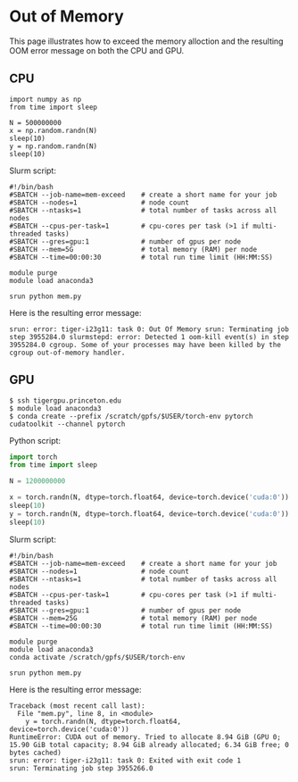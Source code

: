 # Out of Memory

This page illustrates how to exceed the memory alloction and the resulting OOM error message on both the CPU and GPU.

## CPU

```
import numpy as np
from time import sleep

N = 500000000
x = np.random.randn(N)
sleep(10)
y = np.random.randn(N)
sleep(10)
```

Slurm script:

```
#!/bin/bash
#SBATCH --job-name=mem-exceed    # create a short name for your job
#SBATCH --nodes=1                # node count
#SBATCH --ntasks=1               # total number of tasks across all nodes
#SBATCH --cpus-per-task=1        # cpu-cores per task (>1 if multi-threaded tasks)
#SBATCH --gres=gpu:1             # number of gpus per node
#SBATCH --mem=5G                 # total memory (RAM) per node
#SBATCH --time=00:00:30          # total run time limit (HH:MM:SS)

module purge
module load anaconda3

srun python mem.py
```

Here is the resulting error message:

``
srun: error: tiger-i23g11: task 0: Out Of Memory
srun: Terminating job step 3955284.0
slurmstepd: error: Detected 1 oom-kill event(s) in step 3955284.0 cgroup. Some of your processes may have been killed by the cgroup out-of-memory handler.
``

## GPU

```
$ ssh tigergpu.princeton.edu
$ module load anaconda3
$ conda create --prefix /scratch/gpfs/$USER/torch-env pytorch cudatoolkit --channel pytorch
```

Python script:

```python
import torch
from time import sleep

N = 1200000000

x = torch.randn(N, dtype=torch.float64, device=torch.device('cuda:0'))
sleep(10)
y = torch.randn(N, dtype=torch.float64, device=torch.device('cuda:0'))
sleep(10)
```

Slurm script:

```
#!/bin/bash
#SBATCH --job-name=mem-exceed    # create a short name for your job
#SBATCH --nodes=1                # node count
#SBATCH --ntasks=1               # total number of tasks across all nodes
#SBATCH --cpus-per-task=1        # cpu-cores per task (>1 if multi-threaded tasks)
#SBATCH --gres=gpu:1             # number of gpus per node
#SBATCH --mem=25G                # total memory (RAM) per node
#SBATCH --time=00:00:30          # total run time limit (HH:MM:SS)

module purge
module load anaconda3
conda activate /scratch/gpfs/$USER/torch-env

srun python mem.py
```

Here is the resulting error message:

```
Traceback (most recent call last):
  File "mem.py", line 8, in <module>
    y = torch.randn(N, dtype=torch.float64, device=torch.device('cuda:0'))
RuntimeError: CUDA out of memory. Tried to allocate 8.94 GiB (GPU 0; 15.90 GiB total capacity; 8.94 GiB already allocated; 6.34 GiB free; 0 bytes cached)
srun: error: tiger-i23g11: task 0: Exited with exit code 1
srun: Terminating job step 3955266.0
```
